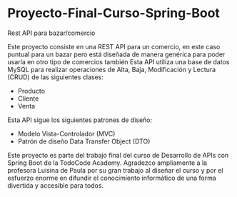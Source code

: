 # Proyecto-Final-Curso-Spring-Boot
Rest API para bazar/comercio

Este proyecto consiste en una REST API para un comercio, en este caso puntual para un bazar
pero está diseñada de manera genérica para poder usarla en otro tipo de comercios también
Esta API utiliza una base de datos MySQL para realizar operaciones de Alta, Baja, Modificación
y Lectura (CRUD) de las siguientes clases:
* Producto
* Cliente
* Venta
  
Esta API sigue los siguientes patrones de diseño:
* Modelo Vista-Controlador (MVC)
* Patrón de diseño Data Transfer Object (DTO)

Este proyecto es parte del trabajo final del curso de Desarrollo de APIs con Spring Boot
de la TodoCode Academy. Agradezco ampliamente a la profesora Luisina de Paula por su gran
trabajo al diseñar el curso y por el esfuerzo enorme en difundir el conocimiento informático
de una forma divertida y accesible para todos.
